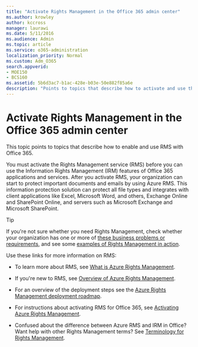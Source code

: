 ```yaml
---
title: "Activate Rights Management in the Office 365 admin center"
ms.author: krowley
author: kccross
manager: laurawi
ms.date: 5/11/2016
ms.audience: Admin
ms.topic: article
ms.service: o365-administration
localization_priority: Normal
ms.custom: Adm_O365
search.appverid:
- MOE150
- BCS160
ms.assetid: 5b6d3ac7-b1ac-428e-b03e-50e882f85a6e
description: "Points to topics that describe how to activate and use the Rights Management service with Office 365."
---
```


# Activate Rights Management in the Office 365 admin center

This topic points to topics that describe how to enable and use RMS with Office 365.
  
You must activate the Rights Management service (RMS) before you can use the Information Rights Management (IRM) features of Office 365 applications and services. After you activate RMS, your organization can start to protect important documents and emails by using Azure RMS. This information protection solution can protect all file types and integrates with client applications like Excel, Microsoft Word, and others, Exchange Online and SharePoint Online, and servers such as Microsoft Exchange and Microsoft SharePoint.
  
> [!TIP]
> If you're not sure whether you need Rights Management, check whether your organization has one or more of [these business problems or requirements](https://docs.microsoft.com/rights-management/understand-explore/azure-rms-problems-it-solves), and see some [examples of Rights Management in action](https://docs.microsoft.com/rights-management/understand-explore/what-admins-users-see). 
  
Use these links for more information on RMS:
  
- To learn more about RMS, see [What is Azure Rights Management](https://docs.microsoft.com/rights-management/understand-explore/what-is-azure-rms).
    
- If you're new to RMS, see [Overview of Azure Rights Management](https://docs.microsoft.com/rights-management/understand-explore/azure-rights-management).
    
- For an overview of the deployment steps see the [Azure Rights Management deployment roadmap](https://docs.microsoft.com/rights-management/plan-design/deployment-roadmap).
    
- For instructions about activating RMS for Office 365, see [Activating Azure Rights Management](https://technet.microsoft.com/library/jj658941.aspx).
    
- Confused about the difference between Azure RMS and IRM in Office? Want help with other Rights Management terms? See [Terminology for Rights Management](https://technet.microsoft.com/library/dn595132.aspx).
    


